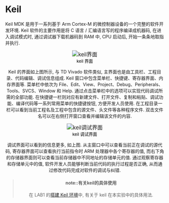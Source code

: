 # Keil

Keil MDK 是用于一系列基于 Arm Cortex-M 的微控制器设备的一个完整的软件开发环境. Keil 软件的主要作用是将 C 语言 / 汇编语言写的程序编译成机器码, 在进入调试模式时, 通过调试器下载机器码到 RAM 中, CPU 启动后, 开始一条条地取指并执行. 

<div align ="center"><img src="/img/lab0/08.png" alt="keil界面" style="zoom:120%;" /><div align ="center">


<center style="color:#000000;font-size:10pt;">keil 界面</center>

Keil 的界面如上图所示, 与 TD Vivado 软件类似, 主界面也是由工具栏、工程目录、代码编辑、调试信息组成. Keil 窗口中包含菜单栏、快捷键、寄存器界面、内存界面等. 菜单栏中依次为 File、Edit、View、Project、Debug、Peripherals、Tools、SVCS、Window 和 Help. 通过点击菜单栏中的选项可以实现代码调试所需的全部功能. 在快捷键一栏则对应有新建文件、打开文件、复制和粘贴、调试功能、编译代码等一系列常用菜单的快捷键按钮, 方便开发人员使用. 在工程目录一栏可以看到当前工程名及工程中包含的源文件、头文件等各种程序文件. 双击文件名可以在右侧打开窗口查看并编辑该文件的内容. 

<div align ="center"><img src="/img/lab0/09.png" alt="keil调试界面" style="zoom:120%;" /><div align ="center">


<center style="color:#000000;font-size:10pt;">keil 调试界面</center>

调试界面可以看到的信息更多, 如上图. 从主窗口中可以查看当前正在调试的源代码, 寄存器界面可以查看执行当前指令时 ARM 处理器中各个寄存器的值, 而右下角的存储器界面则可以查看当前存储器中不同地址的存储单元的值. 通过观察寄存器和存储单元中的值, 软件开发人员能够判断当前代码的执行过程是否正确, 从而通过修改代码完成对软件的调试与纠错. 



> #### note::有关keil的具体使用
>
> 在 LAB1 的[搭建 Keil 环境](../lab1/sec_2.md)中, 有关于 keil 在本实验中的具体用法.
>




